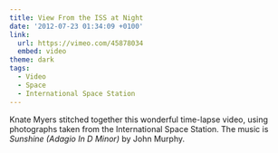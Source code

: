 ```yaml
---
title: View From the ISS at Night
date: '2012-07-23 01:34:09 +0100'
link:
  url: https://vimeo.com/45878034
  embed: video
theme: dark
tags:
  - Video
  - Space
  - International Space Station
---
```

Knate Myers stitched together this wonderful time-lapse video, using photographs taken from the International Space Station. The music is <cite>Sunshine (Adagio In D Minor)</cite> by John Murphy.
